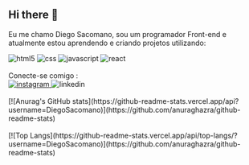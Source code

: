 ## Hi there 👋

Eu me chamo Diego Sacomano, sou um programador Front-end e atualmente estou aprendendo e criando projetos utilizando:

<img src="https://img.shields.io/badge/HTML5-E34F26?style=for-the-badge&logo=html5&logoColor=white" alt="html5"/> 
<img src="https://img.shields.io/badge/CSS3-1572B6?style=for-the-badge&logo=css3&logoColor=white" alt="css" />
<img src="https://img.shields.io/badge/JavaScript-F7DF1E?style=for-the-badge&logo=javascript&logoColor=black" alt="javascript" />
<img src="https://img.shields.io/badge/react%20os-0088CC?style=for-the-badge&logo=reactos&logoColor=white" alt="react" />
<br/>
<br/>
Conecte-se comigo :
<br/>
<a href="https://www.instagram.com/diego_sacomano/">
<img src="https://github.com/user-attachments/assets/0b68339b-6713-4ddb-bf2a-5981f4b32f35" alt="instagram" />
</a>
<a>
<img src="https://github.com/user-attachments/assets/2fe3db7e-db9b-4f48-b83c-3c49d61cdc33" alt="linkedin" />
</a>
<br/>
<br/>
[![Anurag's GitHub stats](https://github-readme-stats.vercel.app/api?username=DiegoSacomano)](https://github.com/anuraghazra/github-readme-stats)
<br/>
<br/>
[![Top Langs](https://github-readme-stats.vercel.app/api/top-langs/?username=DiegoSacomano)](https://github.com/anuraghazra/github-readme-stats)
